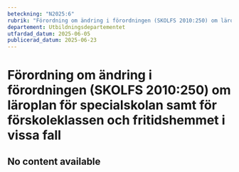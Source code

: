 ```yaml
---
beteckning: "N2025:6"
rubrik: "Förordning om ändring i förordningen (SKOLFS 2010:250) om läroplan för specialskolan samt för förskoleklassen och fritidshemmet i vissa fall"
departement: Utbildningsdepartementet
utfardad_datum: 2025-06-05
publicerad_datum: 2025-06-23
---
```


# Förordning om ändring i förordningen (SKOLFS 2010:250) om läroplan för specialskolan samt för förskoleklassen och fritidshemmet i vissa fall

## No content available